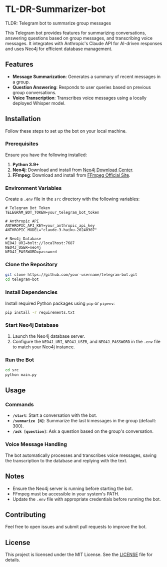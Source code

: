 # TL-DR-Summarizer-bot
TLDR: Telegram bot to summarize group messages


This Telegram bot provides features for summarizing conversations, answering questions based on group messages, and transcribing voice messages. It integrates with Anthropic's Claude API for AI-driven responses and uses Neo4j for efficient database management.

## Features

- **Message Summarization**: Generates a summary of recent messages in a group.
- **Question Answering**: Responds to user queries based on previous group conversations.
- **Voice Transcription**: Transcribes voice messages using a locally deployed Whisper model.

## Installation

Follow these steps to set up the bot on your local machine.

### Prerequisites

Ensure you have the following installed:

1. **Python 3.9+**
2. **Neo4j**: Download and install from [Neo4j Download Center](https://neo4j.com/download/).
3. **FFmpeg**: Download and install from [FFmpeg Official Site](https://ffmpeg.org/download.html).

### Environment Variables

Create a `.env` file in the `src` directory with the following variables:

```env
# Telegram Bot Token
TELEGRAM_BOT_TOKEN=your_telegram_bot_token

# Anthropic API
ANTHROPIC_API_KEY=your_anthropic_api_key
ANTHROPIC_MODEL="claude-3-haiku-20240307"

# Neo4j Database
NEO4J_URI=bolt://localhost:7687
NEO4J_USER=neo4j
NEO4J_PASSWORD=password
```

### Clone the Repository

```bash
git clone https://github.com/your-username/telegram-bot.git
cd telegram-bot
```

### Install Dependencies

Install required Python packages using `pip` or `pipenv`:

```bash
pip install -r requirements.txt
```
### Start Neo4j Database

1. Launch the Neo4j database server.
2. Configure the `NEO4J_URI`, `NEO4J_USER`, and `NEO4J_PASSWORD` in the `.env` file to match your Neo4j instance.

### Run the Bot

```bash
cd src
python main.py
```

## Usage

### Commands

- **`/start`**: Start a conversation with the bot.
- **`/summarize [N]`**: Summarize the last `N` messages in the group (default: 300).
- **`/ask [question]`**: Ask a question based on the group's conversation.

### Voice Message Handling

The bot automatically processes and transcribes voice messages, saving the transcription to the database and replying with the text.

## Notes

- Ensure the Neo4j server is running before starting the bot.
- FFmpeg must be accessible in your system's PATH.
- Update the `.env` file with appropriate credentials before running the bot.

## Contributing

Feel free to open issues and submit pull requests to improve the bot.

## License

This project is licensed under the MIT License. See the [LICENSE](LICENSE) file for details.
